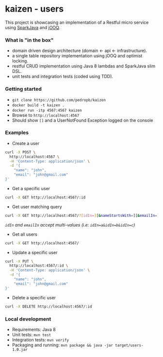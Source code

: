 # kaizen - users
This project is showcasing an implementation of a Restful micro service
using [SparkJava](https://sparkjava.com) and [jOOQ](https://jooq.org).

### What is "in the box"

- domain driven design architecture (domain <- api <- infrastructure).
- a single table repository implementation using jOOQ and optimist locking.
- restful CRUD implementation using Java 8 lambdas and SparkJava slim DSL.
- unit tests and integration tests (coded using TDD).

### Getting started

- `git clone https://github.com/pedropb/kaizen`
- `docker build -t kaizen .`
- `docker run -itp 4567:4567 kaizen`
- Browse to `http://localhost:4567`
- Should show `[]` and a UserNotFound Exception logged on the console

### Examples

- Create a user
```bash
curl -X POST \
  http://localhost:4567 \
  -H 'Content-Type: application/json' \
  -d '{
	"name": "john",
	"email": "john@gmail.com"
}'
```


- Get a specific user
```bash
curl -X GET http://localhost:4567/:id
```

- Get user matching query
```bash
curl -X GET http://localhost:4567/?[idIn=][&nameStartsWith=][&emailIn=]
```
_`idIn` and `emailIn` accept multi-values  (i.e: `idIn=a&idIn=b&idIn=c`)_


- Get all users
```bash
curl -X GET http://localhost:4567/
```


- Update a specific user
```bash
curl -X PUT \
  http://localhost:4567/:id \
  -H 'Content-Type: application/json' \
  -d '{
	"name": "john",
	"email": "john@gmail.com"
}'
```

- Delete a specific user
```bash
curl -X DELETE http://localhost:4567/:id
```

### Local development

- Requirements: Java 8
- Unit tests: `mvn test`
- Integration tests: `mvn verify`
- Packaging and running: `mvn package && java -jar target/users-1.0.jar`

